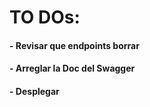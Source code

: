 
# TO DOs:


#### - Revisar que endpoints borrar 

#### - Arreglar la Doc del Swagger

#### - Desplegar